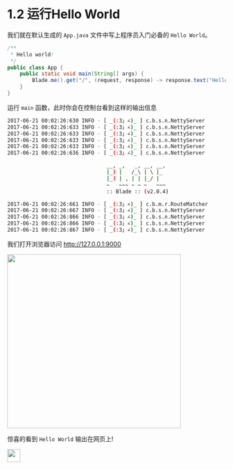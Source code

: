 
# 1.2 运行Hello World

我们就在默认生成的 `App.java` 文件中写上程序员入门必备的 `Hello World`。

```java
/**
 * Hello world!
 */
public class App {
	public static void main(String[] args) {
		Blade.me().get("/",	(request, response) -> response.text("Hello World")).start(App.class, args);
	}
}
```

运行 `main` 函数，此时你会在控制台看到这样的输出信息

```bash
2017-06-21 00:02:26:630 INFO - [ _(:3」∠)_ ] c.b.s.n.NettyServer       | Environment: jdk.version		=> 1.8.0_101
2017-06-21 00:02:26:633 INFO - [ _(:3」∠)_ ] c.b.s.n.NettyServer       | Environment: user.dir			=> /Users/biezhi/Documents/workspace-sts-3.8.3.RELEASE/first-blade-app
2017-06-21 00:02:26:633 INFO - [ _(:3」∠)_ ] c.b.s.n.NettyServer       | Environment: java.io.tmpdir		=> /var/folders/y7/fdpr6jzx1rs6x0jmty2h6lvw0000gn/T/
2017-06-21 00:02:26:633 INFO - [ _(:3」∠)_ ] c.b.s.n.NettyServer       | Environment: user.timezone		=> Asia/Shanghai
2017-06-21 00:02:26:633 INFO - [ _(:3」∠)_ ] c.b.s.n.NettyServer       | Environment: file.encoding		=> UTF-8
2017-06-21 00:02:26:636 INFO - [ _(:3」∠)_ ] c.b.s.n.NettyServer       | Environment: classpath			=> /Users/biezhi/Documents/workspace-sts-3.8.3.RELEASE/first-blade-app/target/classes/

							    __, _,   _, __, __,
							    |_) |   /_\ | \ |_
							    |_) | , | | |_/ |
							    ~   ~~~ ~ ~ ~   ~~~
							    :: Blade :: (v2.0.4)

2017-06-21 00:02:26:661 INFO - [ _(:3」∠)_ ] c.b.m.r.RouteMatcher      | Add route => GET	/
2017-06-21 00:02:26:667 INFO - [ _(:3」∠)_ ] c.b.s.n.NettyServer       | ⬢ Register bean: [com.blade.Environment@215fea12]
2017-06-21 00:02:26:866 INFO - [ _(:3」∠)_ ] c.b.s.n.NettyServer       | ⬢ Blade initialize successfully, Time elapsed: 252 ms
2017-06-21 00:02:26:866 INFO - [ _(:3」∠)_ ] c.b.s.n.NettyServer       | ⬢ Blade start with 0.0.0.0:9000
2017-06-21 00:02:26:867 INFO - [ _(:3」∠)_ ] c.b.s.n.NettyServer       | ⬢ Open your web browser and navigate to http://127.0.0.1:9000 ⚡
```

我们打开浏览器访问 http://127.0.0.1:9000

<img src="https://ooo.0o0.ooo/2017/06/21/5949499142ed1.png" width="400" />

惊喜的看到 `Hello World` 输出在网页上! 

<img src="https://ooo.0o0.ooo/2017/06/21/594947810b679.png" width="30" />

